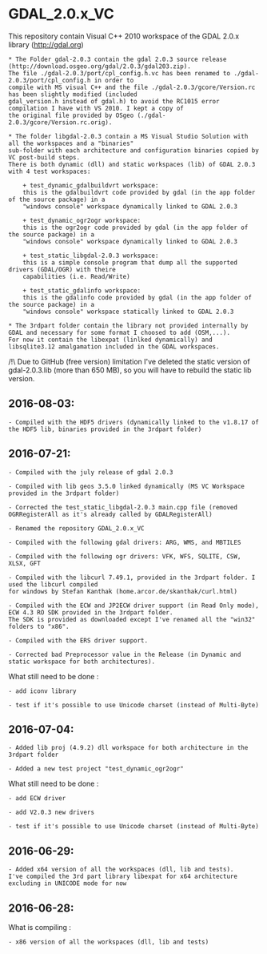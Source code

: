 # GDAL_2.0.x_VC
This repository contain Visual C++ 2010 workspace of the GDAL 2.0.x library (http://gdal.org)

    * The Folder gdal-2.0.3 contain the gdal 2.0.3 source release (http://download.osgeo.org/gdal/2.0.3/gdal203.zip).
	The file ./gdal-2.0.3/port/cpl_config.h.vc has been renamed to ./gdal-2.0.3/port/cpl_config.h in order to
	compile with MS visual C++ and the file ./gdal-2.0.3/gcore/Version.rc has been slightly modified (included 
	gdal_version.h instead of gdal.h) to avoid the RC1015 error compilation I have with VS 2010. I kept a copy of
	the original file provided by OSgeo (./gdal-2.0.3/gcore/Version.rc.orig).

	* The folder libgdal-2.0.3 contain a MS Visual Studio Solution with all the workspaces and a "binaries"
	sub-folder with each architecture and configuration binaries copied by VC post-build steps.
	There is both dynamic (dll) and static workspaces (lib) of GDAL 2.0.3 with 4 test workspaces:
	
		+ test_dynamic_gdalbuildvrt workspace:
		this is the gdalbuildvrt code provided by gdal (in the app folder of the source package) in a 
		"windows console" workspace dynamically linked to GDAL 2.0.3
		
		+ test_dynamic_ogr2ogr workspace:
		this is the ogr2ogr code provided by gdal (in the app folder of the source package) in a 
		"windows console" workspace dynamically linked to GDAL 2.0.3
			
		+ test_static_libgdal-2.0.3 workspace:
		this is a simple console program that dump all the supported drivers (GDAL/OGR) with theire 
		capabilities (i.e. Read/Write)
		
		+ test_static_gdalinfo workspace:
		this is the gdalinfo code provided by gdal (in the app folder of the source package) in a 
		"windows console" workspace statically linked to GDAL 2.0.3
	
	* The 3rdpart folder contain the library not provided internally by GDAL and necessary for some format I choosed to add (OSM,...).
	For now it contain the libexpat (linlked dynamically) and libsqlite3.12 amalgamation included in the GDAL workspaces.


/!\ Due to GitHub (free version) limitation I've deleted the static version of gdal-2.0.3.lib (more than 650 MB),
so you will have to rebuild the static lib version.
## 2016-08-03:

	- Compiled with the HDF5 drivers (dynamically linked to the v1.8.17 of the HDF5 lib, binaries provided in the 3rdpart folder) 

## 2016-07-21: 	

	- Compiled with the july release of gdal 2.0.3
	
	- Compiled with lib geos 3.5.0 linked dynamically (MS VC Workspace provided in the 3rdpart folder)
	
	- Corrected the test_static_libgdal-2.0.3 main.cpp file (removed OGRRegisterAll as it's already called by GDALRegisterAll)
	
	- Renamed the repository GDAL_2.0.x_VC
		
	- Compiled with the following gdal drivers: ARG, WMS, and MBTILES
	
	- Compiled with the following ogr drivers: VFK, WFS, SQLITE, CSW, XLSX, GFT

	- Compiled with the libcurl 7.49.1, provided in the 3rdpart folder. I used the libcurl compiled
	for windows by Stefan Kanthak (home.arcor.de/skanthak/curl.html)

    - Compiled with the ECW and JP2ECW driver support (in Read Only mode), ECW 4.3 RO SDK provided in the 3rdpart folder.
	The SDK is provided as downloaded except I've renamed all the "win32" folders to "x86".
	
	- Compiled with the ERS driver support.
	
	- Corrected bad Preprocessor value in the Release (in Dynamic and static workspace for both architectures).	
	
What still need to be done :
	
	- add iconv library
	   
    - test if it's possible to use Unicode charset (instead of Multi-Byte)
	
	
## 2016-07-04: 

    - Added lib proj (4.9.2) dll workspace for both architecture in the 3rdpart folder
	
	- Added a new test project "test_dynamic_ogr2ogr"

What still need to be done :

    - add ECW driver

	- add V2.0.3 new drivers
   
    - test if it's possible to use Unicode charset (instead of Multi-Byte)

## 2016-06-29:

    - Added x64 version of all the workspaces (dll, lib and tests).
	I've compiled the 3rd part library libexpat for x64 architecture excluding in UNICODE mode for now

	
## 2016-06-28: 
What is compiling :

    - x86 version of all the workspaces (dll, lib and tests) 


